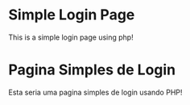 # Simple Login Page
This is a simple login page using php!

# Pagina Simples de Login
Esta seria uma pagina simples de login usando PHP!
